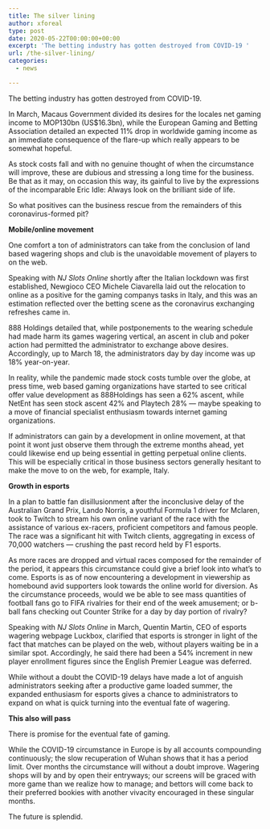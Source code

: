 ```yaml
---
title: The silver lining
author: xforeal 
type: post
date: 2020-05-22T00:00:00+00:00
excerpt: 'The betting industry has gotten destroyed from COVID-19 '
url: /the-silver-lining/
categories:
  - news

---
```

The betting industry has gotten destroyed from COVID-19. 

In March, Macaus Government divided its desires for the locales net gaming income to MOP130bn (US$16.3bn), while the European Gaming and Betting Association detailed an expected 11&percnt; drop in worldwide gaming income as an immediate consequence of the flare-up which really appears to be somewhat hopeful. 

As stock costs fall and with no genuine thought of when the circumstance will improve, these are dubious and stressing a long time for the business. Be that as it may, on occasion this way, its gainful to live by the expressions of the incomparable Eric Idle: Always look on the brilliant side of life. 

So what positives can the business rescue from the remainders of this coronavirus-formed pit? 

**Mobile/online movement** 

One comfort a ton of administrators can take from the conclusion of land based wagering shops and club is the unavoidable movement of players to on the web. 

Speaking with _NJ Slots Online_ shortly after the Italian lockdown was first established, Newgioco CEO Michele Ciavarella laid out the relocation to online as a positive for the gaming companys tasks in Italy, and this was an estimation reflected over the betting scene as the coronavirus exchanging refreshes came in. 

888 Holdings detailed that, while postponements to the wearing schedule had made harm its games wagering vertical, an ascent in club and poker action had permitted the administrator to exchange above desires. Accordingly, up to March 18, the administrators day by day income was up 18&percnt; year-on-year. 

In reality, while the pandemic made stock costs tumble over the globe, at press time, web based gaming organizations have started to see critical offer value development as 888Holdings has seen a 62&percnt; ascent, while NetEnt has seen stock ascent 42&percnt; and Playtech 28&percnt; &#8212; maybe speaking to a move of financial specialist enthusiasm towards internet gaming organizations. 

If administrators can gain by a development in online movement, at that point it wont just observe them through the extreme months ahead, yet could likewise end up being essential in getting perpetual online clients. This will be especially critical in those business sectors generally hesitant to make the move to on the web, for example, Italy. 

**Growth in esports** 

In a plan to battle fan disillusionment after the inconclusive delay of the Australian Grand Prix, Lando Norris, a youthful Formula 1 driver for Mclaren, took to Twitch to stream his own online variant of the race with the assistance of various ex-racers, proficient competitors and famous people. The race was a significant hit with Twitch clients, aggregating in excess of 70,000 watchers &#8212; crushing the past record held by F1 esports. 

As more races are dropped and virtual races composed for the remainder of the period, it appears this circumstance could give a brief look into what&#8217;s to come. Esports is as of now encountering a development in viewership as homebound avid supporters look towards the online world for diversion. As the circumstance proceeds, would we be able to see mass quantities of football fans go to FIFA rivalries for their end of the week amusement; or b-ball fans checking out Counter Strike for a day by day portion of rivalry? 

Speaking with _NJ Slots Online_ in March, Quentin Martin, CEO of esports wagering webpage Luckbox, clarified that esports is stronger in light of the fact that matches can be played on the web, without players waiting be in a similar spot. Accordingly, he said there had been a 54&percnt; increment in new player enrollment figures since the English Premier League was deferred. 

While without a doubt the COVID-19 delays have made a lot of anguish administrators seeking after a productive game loaded summer, the expanded enthusiasm for esports gives a chance to administrators to expand on what is quick turning into the eventual fate of wagering. 

**This also will pass** 

There is promise for the eventual fate of gaming. 

While the COVID-19 circumstance in Europe is by all accounts compounding continuously; the slow recuperation of Wuhan shows that it has a period limit. Over months the circumstance will without a doubt improve. Wagering shops will by and by open their entryways; our screens will be graced with more game than we realize how to manage; and bettors will come back to their preferred bookies with another vivacity encouraged in these singular months. 

The future is splendid.